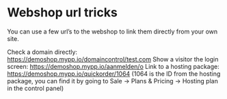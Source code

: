 # Webshop url tricks

You can use a few url’s to the webshop to link them directly from your own site.

Check a domain directly: https://demoshop.mypp.io/domaincontrol/test.com
Show a visitor the login screen: https://demoshop.mypp.io/aanmelden/o
Link to a hosting package: https://demoshop.mypp.io/quickorder/1064 (1064 is the ID from the hosting package, you can find it by going to Sale -> Plans & Pricing -> Hosting plan in the control panel)
